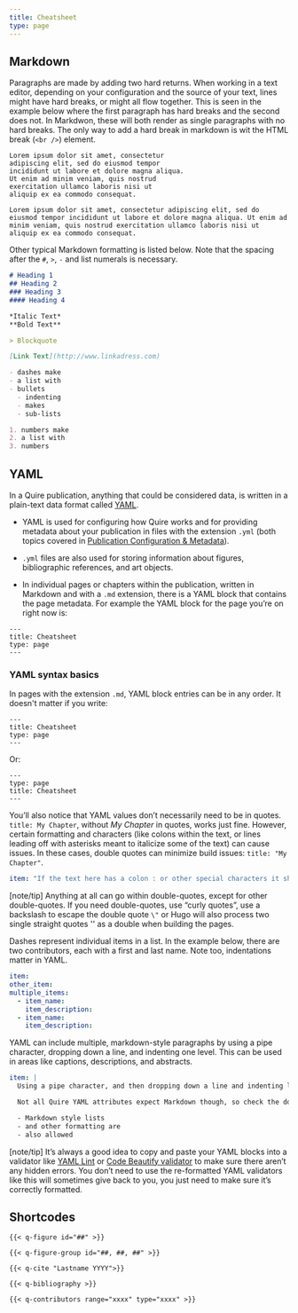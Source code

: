 ```yaml
---
title: Cheatsheet
type: page
---
```


## Markdown

Paragraphs are made by adding two hard returns. When working in a text editor, depending on your configuration and the source of your text, lines might have hard breaks, or might all flow together. This is seen in the example below where the first paragraph has hard breaks and the second does not. In Markdwon, these will both render as single paragraphs with no hard breaks. The only way to add a hard break in markdown is wit the HTML break (`<br />`) element.

```
Lorem ipsum dolor sit amet, consectetur
adipiscing elit, sed do eiusmod tempor
incididunt ut labore et dolore magna aliqua.
Ut enim ad minim veniam, quis nostrud
exercitation ullamco laboris nisi ut
aliquip ex ea commodo consequat.

Lorem ipsum dolor sit amet, consectetur adipiscing elit, sed do eiusmod tempor incididunt ut labore et dolore magna aliqua. Ut enim ad minim veniam, quis nostrud exercitation ullamco laboris nisi ut aliquip ex ea commodo consequat.
```

Other typical Markdown formatting is listed below. Note that the spacing after the `#`, `>`, `-` and list numerals is necessary.


```md
# Heading 1
## Heading 2
### Heading 3
#### Heading 4

*Italic Text*
**Bold Text**

> Blockquote

[Link Text](http://www.linkadress.com)

- dashes make
- a list with
- bullets
  - indenting
  - makes
  - sub-lists

1. numbers make
2. a list with
3. numbers
```

## YAML

In a Quire publication, anything that could be considered data, is written in a plain-text data format called [YAML](http://yaml.org/).

- YAML is used for configuring how Quire works and for providing metadata about your publication in files with the extension `.yml` (both topics covered in [Publication Configuration & Metadata](../guide/metadata)).

- `.yml` files are also used for storing information about figures, bibliographic references, and art objects.

- In individual pages or chapters within the publication, written in Markdown and with a `.md` extension, there is a YAML block that contains the page metadata. For example the YAML block for the page you’re on right now is:

```
---
title: Cheatsheet
type: page
---
```

### YAML syntax basics

In pages with the extension `.md`, YAML block entries can be in any order. It doesn't matter if you write:

```
---
title: Cheatsheet
type: page
---
```
Or:

```
---
type: page
title: Cheatsheet
---
```

You’ll also notice that YAML values don’t necessarily need to be in quotes. `title: My Chapter`, without *My Chapter* in quotes, works just fine. However, certain formatting and characters (like colons within the text, or lines leading off with asterisks meant to italicize some of the text) can cause issues. In these cases, double quotes can minimize build issues: `title: "My Chapter"`.

```yaml
item: "If the text here has a colon : or other special characters it should be surrounded in double quotes"
```
[note/tip] Anything at all can go within double-quotes, except for other double-quotes. If you need double-quotes, use “curly quotes”, use a backslash to escape the double quote `\"` or Hugo will also process two single straight quotes '' as a double when building the pages.

Dashes represent individual items in a list. In the example below, there are two contributors, each with a first and last name. Note too, indentations matter in YAML.

```yaml
item:
other_item:
multiple_items:
  - item_name:
    item_description:
  - item_name:
    item_description:
```

YAML can include multiple, markdown-style paragraphs by using a pipe character, dropping down a line, and indenting one level. This can be used in areas like captions, descriptions, and abstracts.

```yaml
item: |
  Using a pipe character, and then dropping down a line and indenting like this allows you to include multiple paragraphs, just as you would in Markdown.

  Not all Quire YAML attributes expect Markdown though, so check the docs.

  - Markdown style lists
  - and other formatting are
  - also allowed
```

[note/tip] It’s always a good idea to copy and paste your YAML blocks into a validator like [YAML Lint](http://www.yamllint.com/) or [Code Beautify validator](https://codebeautify.org/yaml-validator) to make sure there aren’t any hidden errors. You don’t need to use the re-formatted YAML validators like this will sometimes give back to you, you just need to make sure it’s correctly formatted.


## Shortcodes

```
{{< q-figure id="##" >}}

{{< q-figure-group id="##, ##, ##" >}}

{{< q-cite "Lastname YYYY">}}

{{< q-bibliography >}}

{{< q-contributors range="xxxx" type="xxxx" >}}

```
